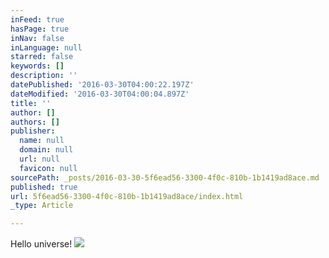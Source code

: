 ```yaml
---
inFeed: true
hasPage: true
inNav: false
inLanguage: null
starred: false
keywords: []
description: ''
datePublished: '2016-03-30T04:00:22.197Z'
dateModified: '2016-03-30T04:00:04.897Z'
title: ''
author: []
authors: []
publisher:
  name: null
  domain: null
  url: null
  favicon: null
sourcePath: _posts/2016-03-30-5f6ead56-3300-4f0c-810b-1b1419ad8ace.md
published: true
url: 5f6ead56-3300-4f0c-810b-1b1419ad8ace/index.html
_type: Article

---
```

Hello universe!
![](https://the-grid-user-content.s3-us-west-2.amazonaws.com/9720264d-e37c-4235-ad74-840c54735128.jpg)